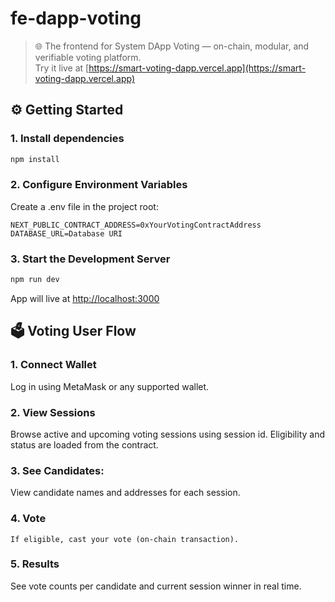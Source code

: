 # fe-dapp-voting

> 🌐 The frontend for System DApp Voting — on-chain, modular, and verifiable voting platform. <br />
> Try it live at [https://smart-voting-dapp.vercel.app](https://smart-voting-dapp.vercel.app)

## ⚙️ Getting Started

### 1. Install dependencies


```bash
npm install
```

### 2. Configure Environment Variables

Create a .env file in the project root:

```env
NEXT_PUBLIC_CONTRACT_ADDRESS=0xYourVotingContractAddress
DATABASE_URL=Database URI
```

### 3. Start the Development Server

```bash
npm run dev
```

App will live at [http://localhost:3000](http://localhost:3000)

## 🗳️ Voting User Flow

### 1. Connect Wallet
Log in using MetaMask or any supported wallet.

### 2. View Sessions
Browse active and upcoming voting sessions using session id. Eligibility and status are loaded from the contract.

### 3. See Candidates:
View candidate names and addresses for each session.

### 4. Vote
    If eligible, cast your vote (on-chain transaction).

### 5. Results
See vote counts per candidate and current session winner in real time.